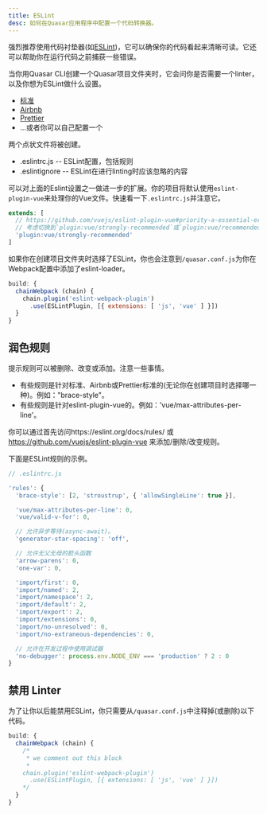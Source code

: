 ```yaml
---
title: ESLint
desc: 如何在Quasar应用程序中配置一个代码转换器。
---
```

强烈推荐使用代码衬垫器(如[ESLint](https://eslint.org/))，它可以确保你的代码看起来清晰可读。它还可以帮助你在运行代码之前捕获一些错误。

当你用Quasar CLI创建一个Quasar项目文件夹时，它会问你是否需要一个linter，以及你想为ESLint做什么设置。

* [标准](https://github.com/standard/standard)
* [Airbnb](https://github.com/airbnb/javascript)
* [Prettier](https://github.com/prettier/prettier)
* ...或者你可以自己配置一个

两个点状文件将被创建。

* .eslintrc.js -- ESLint配置，包括规则
* .eslintignore -- ESLint在进行linting时应该忽略的内容

可以对上面的Eslint设置之一做进一步的扩展。你的项目将默认使用`eslint-plugin-vue`来处理你的Vue文件。快速看一下`.eslintrc.js`并注意它。

```js
extends: [
  // https://github.com/vuejs/eslint-plugin-vue#priority-a-essential-error-prevention
  // 考虑切换到`plugin:vue/strongly-recommended`或`plugin:vue/recommended`的更严格的规则。
  'plugin:vue/strongly-recommended'
]
```

如果你在创建项目文件夹时选择了ESLint，你也会注意到`/quasar.conf.js`为你在Webpack配置中添加了eslint-loader。

```js
build: {
  chainWebpack (chain) {
    chain.plugin('eslint-webpack-plugin')
      .use(ESLintPlugin, [{ extensions: [ 'js', 'vue' ] }])
  }
}
```

## 润色规则
提示规则可以被删除、改变或添加。注意一些事情。

* 有些规则是针对标准、Airbnb或Prettier标准的(无论你在创建项目时选择哪一种)。例如："brace-style"。
* 有些规则是针对eslint-plugin-vue的。例如：'vue/max-attributes-per-line'。

你可以通过首先访问https://eslint.org/docs/rules/ 或 https://github.com/vuejs/eslint-plugin-vue 来添加/删除/改变规则。

下面是ESLint规则的示例。
```js
// .eslintrc.js

'rules': {
  'brace-style': [2, 'stroustrup', { 'allowSingleLine': true }],

  'vue/max-attributes-per-line': 0,
  'vue/valid-v-for': 0,

  // 允许异步等待(async-await)。
  'generator-star-spacing': 'off',

  // 允许无父无母的箭头函数
  'arrow-parens': 0,
  'one-var': 0,

  'import/first': 0,
  'import/named': 2,
  'import/namespace': 2,
  'import/default': 2,
  'import/export': 2,
  'import/extensions': 0,
  'import/no-unresolved': 0,
  'import/no-extraneous-dependencies': 0,

  // 允许在开发过程中使用调试器
  'no-debugger': process.env.NODE_ENV === 'production' ? 2 : 0
}
```

## 禁用 Linter
为了让你以后能禁用ESLint，你只需要从`/quasar.conf.js`中注释掉(或删除)以下代码。

```js
build: {
  chainWebpack (chain) {
    /*
     * we comment out this block
     *
    chain.plugin('eslint-webpack-plugin')
      .use(ESLintPlugin, [{ extensions: [ 'js', 'vue' ] }])
    */
  }
}
```

